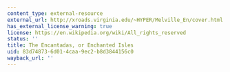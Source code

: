 ```yaml
---
content_type: external-resource
external_url: http://xroads.virginia.edu/~HYPER/Melville_En/cover.html
has_external_license_warning: true
license: https://en.wikipedia.org/wiki/All_rights_reserved
status: ''
title: The Encantadas, or Enchanted Isles
uid: 83d74873-6d01-4caa-9ec2-b8d3844156c0
wayback_url: ''
---
```

